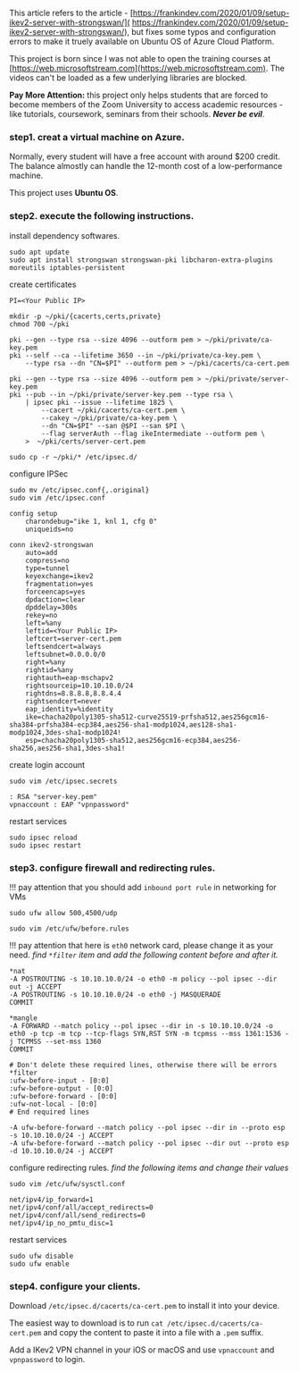 This article refers to the article - [https://frankindev.com/2020/01/09/setup-ikev2-server-with-strongswan/]( https://frankindev.com/2020/01/09/setup-ikev2-server-with-strongswan/), but fixes some typos and configuration errors to make it truely available on Ubuntu OS of Azure Cloud Platform.

This project is born since I was not able to open the training courses at [https://web.microsoftstream.com](https://web.microsoftstream.com). The videos can't be loaded as a few underlying libraries are blocked.

**Pay More Attention:** this project only helps students that are forced to become members of the Zoom University to access academic resources - like tutorials, coursework, seminars from their schools. ***Never be evil***.

### step1. creat a virtual machine on Azure.

Normally, every student will have a free account with around $200 credit. The balance almostly can handle the 12-month cost of a low-performance machine.

This project uses **Ubuntu OS**.

### step2. execute the following instructions.

install dependency softwares.
```
sudo apt update
sudo apt install strongswan strongswan-pki libcharon-extra-plugins moreutils iptables-persistent
```

create certificates
```
PI=<Your Public IP>

mkdir -p ~/pki/{cacerts,certs,private}
chmod 700 ~/pki

pki --gen --type rsa --size 4096 --outform pem > ~/pki/private/ca-key.pem
pki --self --ca --lifetime 3650 --in ~/pki/private/ca-key.pem \
    --type rsa --dn "CN=$PI" --outform pem > ~/pki/cacerts/ca-cert.pem

pki --gen --type rsa --size 4096 --outform pem > ~/pki/private/server-key.pem
pki --pub --in ~/pki/private/server-key.pem --type rsa \
    | ipsec pki --issue --lifetime 1825 \
        --cacert ~/pki/cacerts/ca-cert.pem \
        --cakey ~/pki/private/ca-key.pem \
        --dn "CN=$PI" --san @$PI --san $PI \
        --flag serverAuth --flag ikeIntermediate --outform pem \
    >  ~/pki/certs/server-cert.pem

sudo cp -r ~/pki/* /etc/ipsec.d/
```

configure IPSec
```
sudo mv /etc/ipsec.conf{,.original}
sudo vim /etc/ipsec.conf
```

```
config setup
    charondebug="ike 1, knl 1, cfg 0"
    uniqueids=no

conn ikev2-strongswan
    auto=add
    compress=no
    type=tunnel
    keyexchange=ikev2
    fragmentation=yes
    forceencaps=yes
    dpdaction=clear
    dpddelay=300s
    rekey=no
    left=%any
    leftid=<Your Public IP>
    leftcert=server-cert.pem
    leftsendcert=always
    leftsubnet=0.0.0.0/0
    right=%any
    rightid=%any
    rightauth=eap-mschapv2
    rightsourceip=10.10.10.0/24
    rightdns=8.8.8.8,8.8.4.4
    rightsendcert=never
    eap_identity=%identity
    ike=chacha20poly1305-sha512-curve25519-prfsha512,aes256gcm16-sha384-prfsha384-ecp384,aes256-sha1-modp1024,aes128-sha1-modp1024,3des-sha1-modp1024!
    esp=chacha20poly1305-sha512,aes256gcm16-ecp384,aes256-sha256,aes256-sha1,3des-sha1!
```

create login account
```
sudo vim /etc/ipsec.secrets
```
```
: RSA "server-key.pem"
vpnaccount : EAP "vpnpassword"
```

restart services
```
sudo ipsec reload
sudo ipsec restart
```

### step3. configure firewall and redirecting rules.

!!! pay attention that you should add `inbound port rule` in networking for VMs
```
sudo ufw allow 500,4500/udp

sudo vim /etc/ufw/before.rules
```

!!! pay attention that here is `eth0` network card, please change it as your need. *find `*filter` item and add the following content before and after it.*
```
*nat
-A POSTROUTING -s 10.10.10.0/24 -o eth0 -m policy --pol ipsec --dir out -j ACCEPT
-A POSTROUTING -s 10.10.10.0/24 -o eth0 -j MASQUERADE
COMMIT

*mangle
-A FORWARD --match policy --pol ipsec --dir in -s 10.10.10.0/24 -o eth0 -p tcp -m tcp --tcp-flags SYN,RST SYN -m tcpmss --mss 1361:1536 -j TCPMSS --set-mss 1360
COMMIT

# Don't delete these required lines, otherwise there will be errors
*filter
:ufw-before-input - [0:0]
:ufw-before-output - [0:0]
:ufw-before-forward - [0:0]
:ufw-not-local - [0:0]
# End required lines

-A ufw-before-forward --match policy --pol ipsec --dir in --proto esp -s 10.10.10.0/24 -j ACCEPT
-A ufw-before-forward --match policy --pol ipsec --dir out --proto esp -d 10.10.10.0/24 -j ACCEPT
```

configure redirecting rules. *find the following items and change their values*
```
sudo vim /etc/ufw/sysctl.conf
```
```
net/ipv4/ip_forward=1
net/ipv4/conf/all/accept_redirects=0
net/ipv4/conf/all/send_redirects=0
net/ipv4/ip_no_pmtu_disc=1
```

restart services
```
sudo ufw disable
sudo ufw enable
```

### step4. configure your clients.

Download `/etc/ipsec.d/cacerts/ca-cert.pem` to install it into your device.

The easiest way to download is to run `cat /etc/ipsec.d/cacerts/ca-cert.pem` and copy the content to paste it into a file with a `.pem` suffix.

Add a IKev2 VPN channel in your iOS or macOS and use `vpnaccount` and `vpnpassword` to login.
